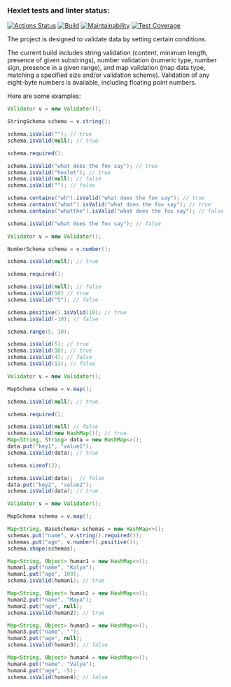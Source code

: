 ### Hexlet tests and linter status:
[![Actions Status](https://github.com/DireElf/java-project-78/workflows/hexlet-check/badge.svg)](https://github.com/DireElf/java-project-78/actions)
[![Build](https://github.com/DireElf/java-project-78/actions/workflows/build.yml/badge.svg)](https://github.com/DireElf/java-project-78/actions/workflows/build.yml)
[![Maintainability](https://api.codeclimate.com/v1/badges/150402524a7c3b3a6988/maintainability)](https://codeclimate.com/github/DireElf/java-project-78/maintainability)
[![Test Coverage](https://api.codeclimate.com/v1/badges/150402524a7c3b3a6988/test_coverage)](https://codeclimate.com/github/DireElf/java-project-78/test_coverage)

The project is designed to validate data by setting certain conditions. 

The current build includes string validation (content, minimum length, presence of given substrings), number validation (numeric type, number sign, presence in a given range), and map validation (map data type, matching a specified size and/or validation scheme). Validation of any eight-byte numbers is available, including floating point numbers.

Here are some examples:

```java
Validator v = new Validator();

StringSchema schema = v.string();

schema.isValid(""); // true
schema.isValid(null); // true

schema.required();

schema.isValid("what does the fox say"); // true
schema.isValid("hexlet"); // true
schema.isValid(null); // false
schema.isValid(""); // false

schema.contains("wh").isValid("what does the fox say"); // true
schema.contains("what").isValid("what does the fox say"); // true
schema.contains("whatthe").isValid("what does the fox say"); // false

schema.isValid("what does the fox say"); // false
```

```java
Validator v = new Validator();

NumberSchema schema = v.number();

schema.isValid(null); // true

schema.required();

schema.isValid(null); // false
schema.isValid(10) // true
schema.isValid("5"); // false

schema.positive().isValid(10); // true
schema.isValid(-10); // false

schema.range(5, 10);

schema.isValid(5); // true
schema.isValid(10); // true
schema.isValid(4); // false
schema.isValid(11); // false
```

```java
Validator v = new Validator();

MapSchema schema = v.map();

schema.isValid(null); // true

schema.required();

schema.isValid(null) // false
schema.isValid(new HashMap()); // true
Map<String, String> data = new HashMap<>();
data.put("key1", "value1");
schema.isValid(data); // true

schema.sizeof(2);

schema.isValid(data);  // false
data.put("key2", "value2");
schema.isValid(data); // true
```

```java
Validator v = new Validator();

MapSchema schema = v.map();

Map<String, BaseSchema> schemas = new HashMap<>();
schemas.put("name", v.string().required());
schemas.put("age", v.number().positive());
schema.shape(schemas);

Map<String, Object> human1 = new HashMap<>();
human1.put("name", "Kolya");
human1.put("age", 100);
schema.isValid(human1); // true

Map<String, Object> human2 = new HashMap<>();
human2.put("name", "Maya");
human2.put("age", null);
schema.isValid(human2); // true

Map<String, Object> human3 = new HashMap<>();
human3.put("name", "");
human3.put("age", null);
schema.isValid(human3); // false

Map<String, Object> human4 = new HashMap<>();
human4.put("name", "Valya");
human4.put("age", -5);
schema.isValid(human4); // false
```
